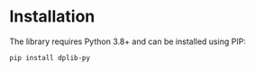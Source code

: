 # Installation

The library requires Python 3.8+ and can be installed using PIP:

```bash
pip install dplib-py
```
